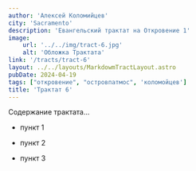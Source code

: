 ```yaml
---
author: 'Алексей Коломийцев'
city: 'Sacramento'
description: 'Евангельский трактат на Откровение 1'
image:
    url: '../../img/tract-6.jpg'
    alt: 'Обложка Трактата'
link: '/tracts/tract-6'
layout: ../../layouts/MarkdowmTractLayout.astro
pubDate: 2024-04-19
tags: ["откровение", "островпатмос", 'коломойцев']
title: 'Трактат 6'
---
```


Содержание трактата...

- пункт 1

- пункт 2

- пункт 3
